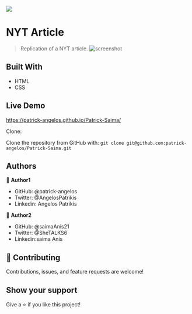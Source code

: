 ![](https://img.shields.io/badge/Microverse-blueviolet)

# NYT Article

> Replication of a NYT article.
![screenshot](./images/scrshot-proj1.png)

## Built With

- HTML
- CSS


## Live Demo

https://patrick-angelos.github.io/Patrick-Saima/


Clone:

Clone the repository from GitHub with: 
`git clone git@github.com:patrick-angelos/Patrick-Saima.git`

## Authors

👤 **Author1**

- GitHub:   @patrick-angelos
- Twitter:  @AngelosPatrikis
- Linkedin: Angelos Patrikis


👤 **Author2**

- GitHub:  @saimaAnis21
- Twitter: @SheTALKS6
- Linkedin:saima Anis

## 🤝 Contributing

Contributions, issues, and feature requests are welcome!

## Show your support

Give a ⭐️ if you like this project!
